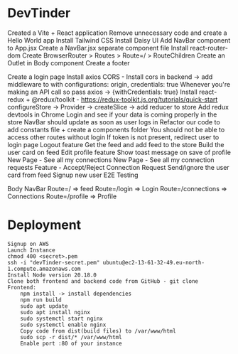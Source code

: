 # DevTinder

Created a Vite + React application
Remove unnecessary code and create a Hello World app
Install Tailwind CSS
Install Daisy UI
Add NavBar component to App.jsx
Create a NavBar.jsx separate component file
Install react-router-dom
Create BrowserRouter > Routes > Route=/ > RouteChildren
Create an Outlet in Body component
Create a footer

Create a login page
Install axios
CORS - Install cors in backend -> add middleware to with configurations: origin, credentials: true
Whenever you're making an API call so pass axios -> {withCredentials: true}
Install react-redux + @redux/toolkit - https://redux-toolkit.js.org/tutorials/quick-start 
configureStore -> Provider -> createSlice -> add reducer to store
Add redux devtools in Chrome
Login and see if your data is coming properly in the store
NavBar should update as soon as user logs in
Refactor our code to add constants file + create a components folder
You should not be able to access other routes without login
If token is not present, redirect user to login page
Logout feature
Get the feed and add feed to the store
Build the user card on feed
Edit profile feature
Show toast message on save of profile
New Page - See all my connections
New Page - See all my connection requests
Feature - Accept/Reject Connection Request
Send/ignore the user card from feed
Signup new user
E2E Testing

Body
    NavBar
    Route=/ => feed
    Route=/login => Login
    Route=/connections => Connections
    Route=/profile => Profile


# Deployment
    Signup on AWS
    Launch Instance
    chmod 400 <secret>.pem
    ssh -i "devTinder-secret.pem" ubuntu@ec2-13-61-32-49.eu-north-1.compute.amazonaws.com
    Install Node version 20.18.0
    Clone both frontend and backend code from GitHub - git clone
    Frontend:
        npm install -> install dependencies
        npm run build
        sudo apt update
        sudo apt install nginx
        sudo systemctl start nginx
        sudo systemctl enable nginx
        Copy code from dist(build files) to /var/www/html
        sudo scp -r dist/* /var/www/html
        Enable port :80 of your instance